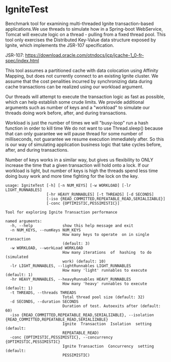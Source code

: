 # IgniteTest
 Benchmark tool for examining multi-threaded Ignite transaction-based applications.We use threads to simulate how in a Spring-boot WebService, Tomcat will execute logic on a thread - pulling from a fixed thread pool. This tool only exercises the Distributed Key-Value data structure exposed by Ignite, which implements the
 JSR-107 specification.
 
 JSR-107: https://download.oracle.com/otndocs/jcp/jcache-1_0-fr-spec/index.html

 This tool assumes a partitioned cache with data colocation using Affinity Mapping, but does not
 currently connect to an existing Ignite cluster. We assume that the cost penalities incurred by
 synchronizing data during cache transactions can be realized using our workload argument.

 Our threads will attempt to execute the transaction logic as fast as possible, which
 can help establish some crude limits. We provide additional arguments such as number of keys and
 a "workload" to simulate our threads doing work before, after, and during transactions.

 Workload is just the number of times we will "busy-loop" run a hash function in order to kill time
 We do not want to use Thread.sleep() because that can only guarantee we will pause thread for
 some number of milliseconds, not guarantee we resume execution immediately after. So this is our
 way of simulating application business logic that take cycles before, after, and during transactions.

 Number of keys works in a similar way, but gives us flexibility to ONLY increase the time that
 a given transaction will hold onto a lock. If our workload is light, but number of keys is high
 the threads spend less time doing busy work and more time fighting for the lock on the key.

```
usage: IgniteTest [-h] [-n NUM_KEYS] [-w WORKLOAD] [-lr LIGHT_RUNNABLES]
                  [-hr HEAVY_RUNNABLES] [-t THREADS] [-d SECONDS]
                  [-iso {READ_COMMITTED,REPEATABLE_READ,SERIALIZABLE}]
                  [-conc {OPTIMISTIC,PESSIMISTIC}]

Tool for exploring Ignite Transaction performance

named arguments:
  -h, --help             show this help message and exit
  -n NUM_KEYS, --numKeys NUM_KEYS
                         How many keys to operate  on in single transaction
                         (default: 3)
  -w WORKLOAD, --workLoad WORKLOAD
                         How many iterations  of  hashing  to do (simulated
                         work) (default: 10)
  -lr LIGHT_RUNNABLES, --lightRunnables LIGHT_RUNNABLES
                         How many 'light' runnables to execute (default: 1)
  -hr HEAVY_RUNNABLES, --heavyRunnables HEAVY_RUNNABLES
                         How many 'heavy' runnables to execute (default: 1)
  -t THREADS, --threads THREADS
                         Total thread pool size (default: 32)
  -d SECONDS, --duration SECONDS
                         Duration of test. Autoexits after (default: 60)
  -iso {READ_COMMITTED,REPEATABLE_READ,SERIALIZABLE}, --isolation {READ_COMMITTED,REPEATABLE_READ,SERIALIZABLE}
                         Ignite  Transaction  Isolation  setting  (default:
                         REPEATABLE_READ)
  -conc {OPTIMISTIC,PESSIMISTIC}, --concurrency {OPTIMISTIC,PESSIMISTIC}
                         Ignite Transaction  Concurrency  setting (default:
                         PESSIMISTIC)
 ```
